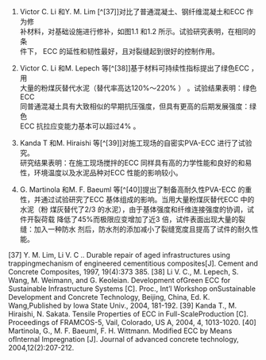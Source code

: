 1. Victor C. Li 和Y. M. Lim [^[37]]对比了普通混凝土、钢纤维混凝土和ECC 作为修  
   补材料，对基础设施进行修补，如图1.1 和1.2 所示。试验研究表明，在相同的条  
   件下， ECC 的延性和韧性最好，且对裂缝起到很好的控制作用。

2. Victor C. Li 和M. Lepech 等[^[38]]基于材料可持续性指标提出了绿色ECC ，用  
   大量的粉煤灰替代水泥（替代率高达120%～220% ） 。试验结果表明：绿色ECC  
   同普通混凝土具有大致相似的早期抗压强度，但具有更高的后期发展强度：绿色  
   ECC 抗拉应变能力基本可以超过4% 。

3. Kanda T 和M. Hiraishi 等[^[39]]对施工现场的自密实PVA-ECC 进行了试验究。  
   研究结果表明：在施工现场搅拌的ECC 同样具有高的力学性能和良好的和易性，环境温度以及水泥品种对ECC 性能的影响较小。

4. G. Martinola 和M. F. Baeuml 等[^[40]]提出了制备高耐久性PVA-ECC 的重性，并通过试验研究了ECC 基体组成的影响。当用大量粉煤灰替代ECC 中的水泥（粉  煤灰替代了2/3 的水泥），由于基体强度和纤维连接强度的协调，试件开裂荷载  降低了45%而极限应变增加了近3 倍，试件表面出现大量的裂缝：加入一种防水 剂后，防水剂的添加减小了裂缝宽度且提高了试件的耐久性能。

[37] Y. M. Lim, Li V. C .. Durable repair of aged infrastructures using trappingmechanism of engineered cementitious composites[J]. Cement and Concrete Composites, 1997, 19(4):373 385.
[38] Li V. C., M. Lepech, S. Wang, M. Weimann, and G. Keoleian. Development ofGreen ECC for Sustainable Infrastructure Systems [C]. Proc., Int’l Workshop onSustainable Development and Concrete Technology, Beijing, China, Ed. K. Wang,Published by Iowa State Univ., 2004, 181-192.
[39] Kanda T., M. Hiraishi, N. Sakata. Tensile Properties of ECC in Full-ScaleProduction [C]. Proceedings of FRAMCOS-5, Vail, Colorado, US A, 2004, 4, 1013-1020.
[40] Martinola, G., M. F. Baeuml, F. H. Wittmann. Modified ECC by Means ofInternal Impregnation [J]. Journal of advanced concrete technology, 2004,12(2):207-212.
